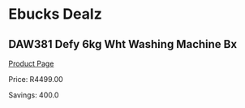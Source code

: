 
# Ebucks Dealz
## DAW381 Defy 6kg Wht Washing Machine Bx
[Product Page](https://www.ebucks.com/web/shop/productSelected.do?prodId=1173296582&catId=704981826)

Price: R4499.00

Savings: 400.0


	
